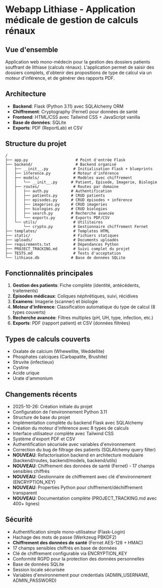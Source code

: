 # Webapp Lithiase - Application médicale de gestion de calculs rénaux

## Vue d'ensemble
Application web mono-médecin pour la gestion des dossiers patients souffrant de lithiase (calculs rénaux). L'application permet de saisir des dossiers complets, d'obtenir des propositions de type de calcul via un moteur d'inférence, et de générer des rapports PDF.

## Architecture
- **Backend**: Flask (Python 3.11) avec SQLAlchemy ORM
- **Chiffrement**: Cryptography (Fernet) pour données de santé
- **Frontend**: HTML/CSS avec Tailwind CSS + JavaScript vanilla
- **Base de données**: SQLite
- **Exports**: PDF (ReportLab) et CSV

## Structure du projet
```
/
├── app.py                     # Point d'entrée Flask
├── backend/                   # Backend organisé
│   ├── __init__.py           # Initialisation Flask + blueprints
│   ├── inference.py          # Moteur d'inférence
│   ├── models/               # Modèles avec chiffrement
│   │   └── __init__.py      # Patient, Episode, Imagerie, Biologie
│   ├── routes/               # Routes par domaine
│   │   ├── auth.py          # Authentification
│   │   ├── patients.py      # CRUD patients
│   │   ├── episodes.py      # CRUD épisodes + inférence
│   │   ├── imageries.py     # CRUD imageries
│   │   ├── biologies.py     # CRUD biologies
│   │   ├── search.py        # Recherche avancée
│   │   └── exports.py       # Exports PDF/CSV
│   └── utils/                # Utilitaires
│       └── crypto.py         # Gestionnaire chiffrement Fernet
├── templates/                # Templates HTML
├── static/                   # Fichiers statiques
├── uploads/                  # Documents uploadés
├── requirements.txt          # Dépendances Python
├── PROJECT_TRACKING.md       # Suivi complet du projet
├── TESTS.md                  # Tests d'acceptation
└── lithiase.db              # Base de données SQLite
```

## Fonctionnalités principales
1. **Gestion des patients**: Fiche complète (identité, antécédents, traitements)
2. **Épisodes médicaux**: Coliques néphrétiques, suivi, récidives
3. **Examens**: Imagerie (scanner) et biologie
4. **Moteur d'inférence**: Classification automatique du type de calcul (8 types couverts)
5. **Recherche avancée**: Filtres multiples (pH, UH, type, infection, etc.)
6. **Exports**: PDF (rapport patient) et CSV (données filtrées)

## Types de calculs couverts
- Oxalate de calcium (Whewellite, Weddellite)
- Phosphates calciques (Carbapatite, Brushite)
- Struvite (infectieux)
- Cystine
- Acide urique
- Urate d'ammonium

## Changements récents
- 2025-10-26: Création initiale du projet
- Configuration de l'environnement Python 3.11
- Structure de base du projet
- Implémentation complète du backend Flask avec SQLAlchemy
- Création du moteur d'inférence avec 8 types de calculs
- Interface utilisateur complète avec Tailwind CSS
- Système d'export PDF et CSV
- Authentification sécurisée avec variables d'environnement
- Correction du bug de filtrage des patients (SQLAlchemy query filter)
- **NOUVEAU**: Refactorisation backend en architecture modulaire (backend/routes, backend/models, backend/utils)
- **NOUVEAU**: Chiffrement des données de santé (Fernet) - 17 champs sensibles chiffrés
- **NOUVEAU**: Gestionnaire de chiffrement avec clé d'environnement (ENCRYPTION_KEY)
- **NOUVEAU**: Properties Python pour chiffrement/déchiffrement transparent
- **NOUVEAU**: Documentation complète (PROJECT_TRACKING.md avec 400+ lignes)

## Sécurité
- Authentification simple mono-utilisateur (Flask-Login)
- Hachage des mots de passe (Werkzeug PBKDF2)
- **Chiffrement des données de santé** (Fernet AES-128 + HMAC)
- 17 champs sensibles chiffrés en base de données
- Clé de chiffrement configurable via ENCRYPTION_KEY
- Conformité RGPD pour la protection des données personnelles
- Base de données SQLite
- Session locale sécurisée
- Variables d'environnement pour credentials (ADMIN_USERNAME, ADMIN_PASSWORD)
